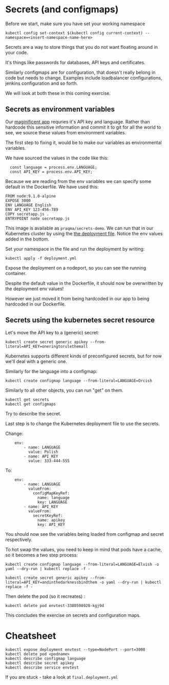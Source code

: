 # Secrets (and configmaps)

Before we start, make sure you have set your working namespace
````
kubectl config set-context $(kubectl config current-context) --namespace=<insert-namespace-name-here>
````

Secrets are a way to store things that you do not want floating around in your code. 

It's things like passwords for databases, API keys and certificates.

Similarly configmaps are for configuration, that doesn't really belong in code but needs to change. Examples include loadbalancer configurations, jenkins configuration and so forth. 

We will look at both these in this coming exercise. 

## Secrets as environment variables

Our [maginificent app](./secrets/secretapp.js) requries it's API key and language.  Rather than hardcode this sensitive information and  commit it to git for all the world to see, we source these values from environment variables.

The first step to fixing it, would be to make our variables as environmental variables.

We have sourced the values in the code like this:
```
  const language = process.env.LANGUAGE;
  const API_KEY = process.env.API_KEY;
```

Because we are reading from the env variables we can specify some default in the Dockerfile.  We have used this: 

```
FROM node:9.1.0-alpine
EXPOSE 3000
ENV LANGUAGE English
ENV API_KEY 123-456-789
COPY secretapp.js .
ENTRYPOINT node secretapp.js
```

This image is available as `praqma/secrets-demo`. We can run that in our Kubernetes cluster by using the [the deployment file](./secrets/deployment.yml). Notice the env values added in the bottom. 

Set your namespace in the file and run the deployment by writing: 
```
kubectl apply -f deployment.yml 
```

Expose the deployment on a nodeport, so you can see the running container. 

Despite the default value in the Dockerfile, it should now be overwritten by the deployment env values! 

However we just moved it from being hardcoded in our app to being hardcoded in our Dockerfile. 

## Secrets using the kubernetes secret resource

Let's move the API key to a (generic) secret: 

```
kubectl create secret generic apikey --from-literal=API_KEY=oneringtorulethemall
```

Kubernetes supports different kinds of preconfigured secrets, but for now we'll deal with a generic one. 

Similarly for the language into a configmap: 
```
kubectl create configmap language --from-literal=LANGUAGE=Orcish
```

Similarly to all other objects, you can run "get" on them. 

```
kubectl get secrets
kubectl get configmaps
```

Try to describe the secret. 

Last step is to change the Kubernetes deployment file to use the secrets. 

Change:
```
    env:
        - name: LANGUAGE
          value: Polish
        - name: API_KEY
          value: 333-444-555
```

To: 
```
    env:
        - name: LANGUAGE
          valueFrom:
            configMapKeyRef:
              name: language
              key: LANGUAGE
        - name: API_KEY
          valueFrom:
            secretKeyRef:
              name: apikey
              key: API_KEY
```

You should now see the variables being loaded from configmap and secret respectively.

To hot swap the values, you need to keep in mind that pods have a cache, so it becomes a two step process: 

```
kubectl create configmap language --from-literal=LANGUAGE=Elvish -o yaml --dry-run | kubectl replace -f -

kubectl create secret generic apikey --from-literal=API_KEY=andinthedarknessbindthem -o yaml --dry-run | kubectl replace -f -
```

Then delete the pod (so it recreates) : 
```
kubectl delete pod envtest-3380598928-kgj9d
```

This concludes the exercise on secrets and configuration maps. 


# Cheatsheet

````
kubectl expose deployment envtest --type=NodePort --port=3000
kubectl delete pod <podname>
kubectl describe configmap language
kubectl describe secret apikey
kubectl describe service envtest
````

If you are stuck - take a look at `final.deployment.yml`
